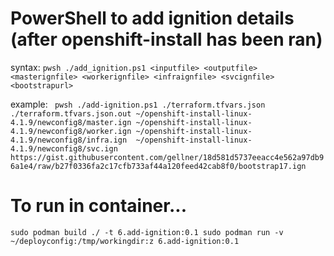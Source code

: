 # PowerShell to add ignition details (after openshift-install has been ran)

syntax:
```pwsh ./add_ignition.ps1 <inputfile> <outputfile> <masterignfile> <workerignfile> <infraignfile> <svcignfile> <bootstrapurl>```

example:
``` pwsh ./add-ignition.ps1 ./terraform.tfvars.json ./terraform.tfvars.json.out ~/openshift-install-linux-4.1.9/newconfig8/master.ign ~/openshift-install-linux-4.1.9/newconfig8/worker.ign ~/openshift-install-linux-4.1.9/newconfig8/infra.ign  ~/openshift-install-linux-4.1.9/newconfig8/svc.ign  https://gist.githubusercontent.com/gellner/18d581d5737eeacc4e562a97db96a1e4/raw/b27f0336fa2c17cfb733af44a120feed42cab8f0/bootstrap17.ign```


# To run in container...

`sudo podman build ./ -t 6.add-ignition:0.1
sudo podman run -v ~/deployconfig:/tmp/workingdir:z 6.add-ignition:0.1`
